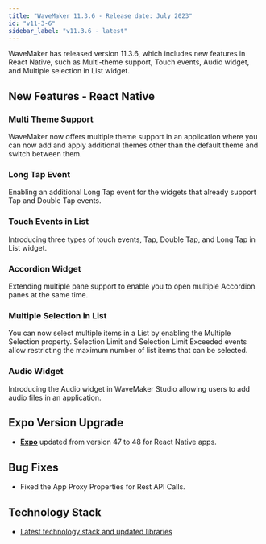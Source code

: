 ```yaml
---
title: "WaveMaker 11.3.6 - Release date: July 2023"
id: "v11-3-6"
sidebar_label: "v11.3.6 - latest"
---
```


WaveMaker has released version 11.3.6, which includes new features in React Native, such as Multi-theme support, Touch events, Audio widget, and Multiple selection in List widget.

## New Features - React Native

### Multi Theme Support

WaveMaker now offers multiple theme support in an application where you can now add and apply additional themes other than the default theme and switch between them.

### Long Tap Event

Enabling an additional Long Tap event for the widgets that already support Tap and Double Tap events.

### Touch Events in List

Introducing three types of touch events, Tap, Double Tap, and Long Tap in List widget.

### Accordion Widget

Extending multiple pane support to enable you to open multiple Accordion panes at the same time.

### Multiple Selection in List

You can now select multiple items in a List by enabling the Multiple Selection property. Selection Limit and Selection Limit Exceeded events allow restricting the maximum number of list items that can be selected.

### Audio Widget

Introducing the Audio widget in WaveMaker Studio allowing users to add audio files in an application.

## Expo Version Upgrade

- **[Expo](https://expo.dev/)** updated from version 47 to 48 for React Native apps.

## Bug Fixes

- Fixed the App Proxy Properties for Rest API Calls.

## Technology Stack

- [Latest technology stack and updated libraries](/learn/wavemaker-release-notes#technology-stack) 